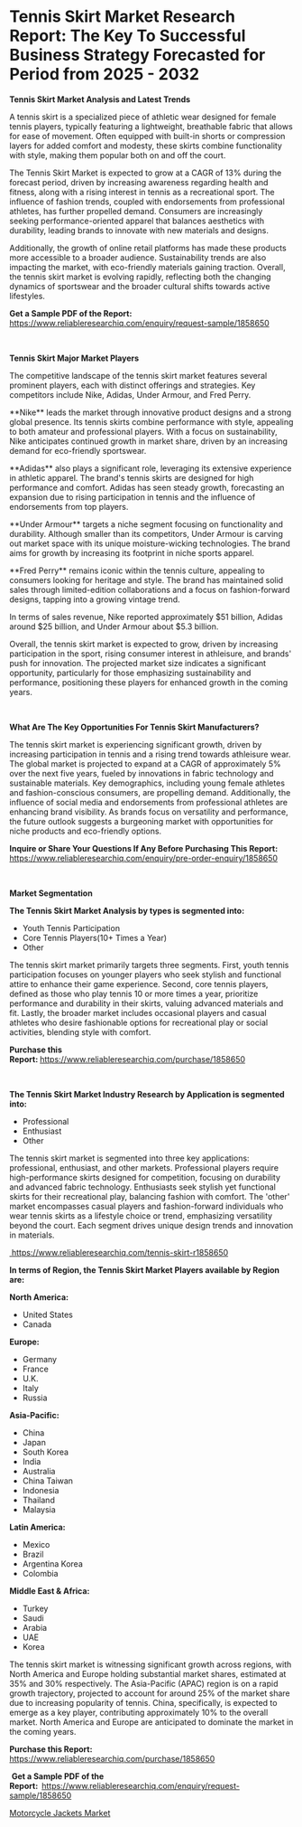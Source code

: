 <p><h1>Tennis Skirt Market Research Report: The Key To Successful Business Strategy Forecasted for Period from 2025 - 2032</h1></p><p><strong>Tennis Skirt Market Analysis and Latest Trends</strong></p>
<p><p>A tennis skirt is a specialized piece of athletic wear designed for female tennis players, typically featuring a lightweight, breathable fabric that allows for ease of movement. Often equipped with built-in shorts or compression layers for added comfort and modesty, these skirts combine functionality with style, making them popular both on and off the court.</p><p>The Tennis Skirt Market is expected to grow at a CAGR of 13% during the forecast period, driven by increasing awareness regarding health and fitness, along with a rising interest in tennis as a recreational sport. The influence of fashion trends, coupled with endorsements from professional athletes, has further propelled demand. Consumers are increasingly seeking performance-oriented apparel that balances aesthetics with durability, leading brands to innovate with new materials and designs.</p><p>Additionally, the growth of online retail platforms has made these products more accessible to a broader audience. Sustainability trends are also impacting the market, with eco-friendly materials gaining traction. Overall, the tennis skirt market is evolving rapidly, reflecting both the changing dynamics of sportswear and the broader cultural shifts towards active lifestyles.</p></p>
<p><strong>Get a Sample PDF of the Report:&nbsp;</strong> <a href="https://www.reliableresearchiq.com/enquiry/request-sample/1858650?utm_campaign=2226&utm_medium=2&utm_source=Github&utm_content=ia&utm_term=07022025&utm_id=tennis-skirt">https://www.reliableresearchiq.com/enquiry/request-sample/1858650</a></p>
<p>&nbsp;</p>
<p><strong>Tennis Skirt Major Market Players</strong></p>
<p><p>The competitive landscape of the tennis skirt market features several prominent players, each with distinct offerings and strategies. Key competitors include Nike, Adidas, Under Armour, and Fred Perry. </p><p>**Nike** leads the market through innovative product designs and a strong global presence. Its tennis skirts combine performance with style, appealing to both amateur and professional players. With a focus on sustainability, Nike anticipates continued growth in market share, driven by an increasing demand for eco-friendly sportswear.</p><p>**Adidas** also plays a significant role, leveraging its extensive experience in athletic apparel. The brand's tennis skirts are designed for high performance and comfort. Adidas has seen steady growth, forecasting an expansion due to rising participation in tennis and the influence of endorsements from top players.</p><p>**Under Armour** targets a niche segment focusing on functionality and durability. Although smaller than its competitors, Under Armour is carving out market space with its unique moisture-wicking technologies. The brand aims for growth by increasing its footprint in niche sports apparel.</p><p>**Fred Perry** remains iconic within the tennis culture, appealing to consumers looking for heritage and style. The brand has maintained solid sales through limited-edition collaborations and a focus on fashion-forward designs, tapping into a growing vintage trend.</p><p>In terms of sales revenue, Nike reported approximately $51 billion, Adidas around $25 billion, and Under Armour about $5.3 billion. </p><p>Overall, the tennis skirt market is expected to grow, driven by increasing participation in the sport, rising consumer interest in athleisure, and brands' push for innovation. The projected market size indicates a significant opportunity, particularly for those emphasizing sustainability and performance, positioning these players for enhanced growth in the coming years.</p></p>
<p>&nbsp;</p>
<p><strong>What Are The Key Opportunities For Tennis Skirt Manufacturers?</strong></p>
<p><p>The tennis skirt market is experiencing significant growth, driven by increasing participation in tennis and a rising trend towards athleisure wear. The global market is projected to expand at a CAGR of approximately 5% over the next five years, fueled by innovations in fabric technology and sustainable materials. Key demographics, including young female athletes and fashion-conscious consumers, are propelling demand. Additionally, the influence of social media and endorsements from professional athletes are enhancing brand visibility. As brands focus on versatility and performance, the future outlook suggests a burgeoning market with opportunities for niche products and eco-friendly options.</p></p>
<p><strong>Inquire or Share Your Questions If Any Before Purchasing This Report:</strong> <a href="https://www.reliableresearchiq.com/enquiry/pre-order-enquiry/1858650?utm_campaign=2226&utm_medium=2&utm_source=Github&utm_content=ia&utm_term=07022025&utm_id=tennis-skirt">https://www.reliableresearchiq.com/enquiry/pre-order-enquiry/1858650</a></p>
<p>&nbsp;</p>
<p><strong>Market Segmentation</strong></p>
<p><strong>The Tennis Skirt Market Analysis by types is segmented into:</strong></p>
<p><ul><li>Youth Tennis Participation</li><li>Core Tennis Players(10+ Times a Year)</li><li>Other</li></ul></p>
<p><p>The tennis skirt market primarily targets three segments. First, youth tennis participation focuses on younger players who seek stylish and functional attire to enhance their game experience. Second, core tennis players, defined as those who play tennis 10 or more times a year, prioritize performance and durability in their skirts, valuing advanced materials and fit. Lastly, the broader market includes occasional players and casual athletes who desire fashionable options for recreational play or social activities, blending style with comfort.</p></p>
<p><strong>Purchase this Report:&nbsp;</strong><a href="https://www.reliableresearchiq.com/purchase/1858650?utm_campaign=2226&utm_medium=2&utm_source=Github&utm_content=ia&utm_term=07022025&utm_id=tennis-skirt">https://www.reliableresearchiq.com/purchase/1858650</a></p>
<p>&nbsp;</p>
<p><strong>The Tennis Skirt Market Industry Research by Application is segmented into:</strong></p>
<p><ul><li>Professional</li><li>Enthusiast</li><li>Other</li></ul></p>
<p><p>The tennis skirt market is segmented into three key applications: professional, enthusiast, and other markets. Professional players require high-performance skirts designed for competition, focusing on durability and advanced fabric technology. Enthusiasts seek stylish yet functional skirts for their recreational play, balancing fashion with comfort. The 'other' market encompasses casual players and fashion-forward individuals who wear tennis skirts as a lifestyle choice or trend, emphasizing versatility beyond the court. Each segment drives unique design trends and innovation in materials.</p></p>
<p><a href="https://www.reliableresearchiq.com/tennis-skirt-r1858650?utm_campaign=2226&utm_medium=2&utm_source=Github&utm_content=ia&utm_term=07022025&utm_id=tennis-skirt">&nbsp;https://www.reliableresearchiq.com/tennis-skirt-r1858650</a></p>
<p><strong>In terms of Region, the Tennis Skirt Market Players available by Region are:</strong></p>
<p>
    <p> <strong> North America: </strong>
        <ul>
            <li>United States</li>
            <li>Canada</li>
        </ul>
        </p> 
    <p> <strong> Europe: </strong>
        <ul>
            <li>Germany</li>
            <li>France</li>
            <li>U.K.</li>
            <li>Italy</li>
            <li>Russia</li>
        </ul>
        </p> 
    <p> <strong> Asia-Pacific: </strong>
        <ul>
            <li>China</li>
            <li>Japan</li>
            <li>South Korea</li>
            <li>India</li>
            <li>Australia</li>
            <li>China Taiwan</li>
            <li>Indonesia</li>
            <li>Thailand</li>
            <li>Malaysia</li>
        </ul>
        </p> 
    <p> <strong> Latin America: </strong>
        <ul>
            <li>Mexico</li>
            <li>Brazil</li>
            <li>Argentina Korea</li>
            <li>Colombia</li>
        </ul>
        </p> 
    <p> <strong> Middle East & Africa: </strong>
        <ul>
            <li>Turkey</li>
            <li>Saudi</li>
            <li>Arabia</li>
            <li>UAE</li>
            <li>Korea</li>
        </ul>
    </p>
    </p>
<p><p>The tennis skirt market is witnessing significant growth across regions, with North America and Europe holding substantial market shares, estimated at 35% and 30% respectively. The Asia-Pacific (APAC) region is on a rapid growth trajectory, projected to account for around 25% of the market share due to increasing popularity of tennis. China, specifically, is expected to emerge as a key player, contributing approximately 10% to the overall market. North America and Europe are anticipated to dominate the market in the coming years.</p></p>
<p><strong>Purchase this Report: </strong><a href="https://www.reliableresearchiq.com/purchase/1858650?utm_campaign=2226&utm_medium=2&utm_source=Github&utm_content=ia&utm_term=07022025&utm_id=tennis-skirt">https://www.reliableresearchiq.com/purchase/1858650</a></p>
<p>&nbsp;<strong>Get a Sample PDF of the Report:&nbsp;&nbsp;</strong><a href="https://www.reliableresearchiq.com/enquiry/request-sample/1858650?utm_campaign=2226&utm_medium=2&utm_source=Github&utm_content=ia&utm_term=07022025&utm_id=tennis-skirt">https://www.reliableresearchiq.com/enquiry/request-sample/1858650</a></p>
<p><strong></strong></p>
<p><p><a href="https://github.com/HobertDavis43/Market-Research-Report-List-1/blob/main/motorcycle-jackets-market.md?utm_campaign=2226&utm_medium=2&utm_source=Github&utm_content=ia&utm_term=07022025&utm_id=tennis-skirt">Motorcycle Jackets Market</a></p></p>